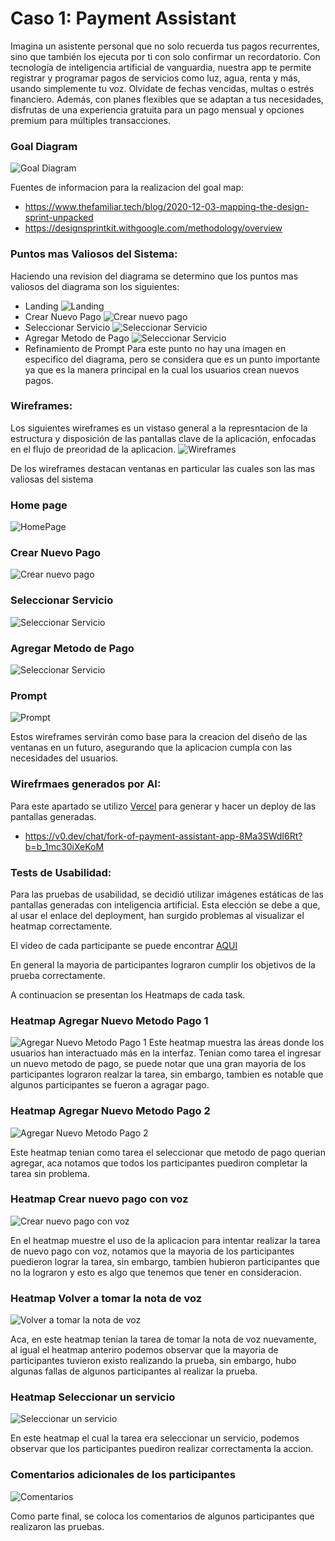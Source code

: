 # Caso 1: Payment Assistant

Imagina un asistente personal que no solo recuerda tus pagos recurrentes, sino que también los ejecuta por ti con solo confirmar un recordatorio. Con tecnología de inteligencia artificial de vanguardia, nuestra app te permite registrar y programar pagos de servicios como luz, agua, renta y más, usando simplemente tu voz. Olvídate de fechas vencidas, multas o estrés financiero. Además, con planes flexibles que se adaptan a tus necesidades, disfrutas de una experiencia gratuita para un pago mensual y opciones premium para múltiples transacciones.

### Goal Diagram
![Goal Diagram](assets/Goal_Diagram.png)

Fuentes de informacion para la realizacion del goal map:
 - https://www.thefamiliar.tech/blog/2020-12-03-mapping-the-design-sprint-unpacked
 - https://designsprintkit.withgoogle.com/methodology/overview

### Puntos mas Valiosos del Sistema:

Haciendo una revision del diagrama se determino que los puntos mas valiosos del diagrama son los siguientes:
- Landing 
    ![Landing](assets/Landing.png)
- Crear Nuevo Pago
    ![Crear nuevo pago](assets/CrearPago.png)
- Seleccionar Servicio
    ![Seleccionar Servicio](assets/seleccionarServicio.png)
- Agregar Metodo de Pago
![Seleccionar Servicio](assets/AgregarMetodoPago.png)  
- Refinamiento de Prompt
    Para este punto no hay una imagen en especifico del diagrama, pero se considera que es un punto importante ya que es la manera principal en la cual los usuarios crean nuevos pagos.

### Wireframes:
Los siguientes wireframes es un vistaso general a la represntacion de la estructura y disposición de las pantallas clave de la aplicación, enfocadas en el flujo de preoridad de la aplicacion.
![Wireframes](assets/Wireframes/wireFrame.png)

De los wireframes destacan ventanas en particular las cuales son las mas valiosas del sistema

### Home page 
![HomePage](assets/Wireframes/HomePageFrame.png)

### Crear Nuevo Pago
![Crear nuevo pago](assets/Wireframes/CrearPagoFrame.png)


### Seleccionar Servicio
![Seleccionar Servicio](assets/Wireframes/SeleccionarServicioFrame.png)


### Agregar Metodo de Pago
![Seleccionar Servicio](assets/Wireframes/AgregarMetodoPagoFrame.png)  
### Prompt
![Prompt](assets/Wireframes/PromptFrame.png)  


Estos wireframes servirán como base para la creacion del diseño de las ventanas en un futuro, asegurando que la aplicacion cumpla con las necesidades del usuarios.

### Wirefrmaes generados por AI:

Para este apartado se utilizo [Vercel](https://v0.dev) para generar y hacer un deploy de las pantallas generadas.

- https://v0.dev/chat/fork-of-payment-assistant-app-8Ma3SWdI6Rt?b=b_1mc30iXeKoM


### Tests de Usabilidad:

Para las pruebas de usabilidad, se decidió utilizar imágenes estáticas de las pantallas generadas con inteligencia artificial. Esta elección se debe a que, al usar el enlace del deployment, han surgido problemas al visualizar el heatmap correctamente.

El video de cada participante se puede encontrar [AQUI](https://estudianteccr-my.sharepoint.com/:f:/g/personal/salazard_estudiantec_cr/EqnIbTOnreBMkvLA-SQaN2ABu_kOKF-pligxiGw7koSbwA?e=ZxbMel)

En general la mayoria de participantes lograron cumplir los objetivos de la prueba correctamente.  

A continuacion se presentan los Heatmaps de cada task.

### Heatmap Agregar Nuevo Metodo Pago 1
![Agregar Nuevo Metodo Pago 1](assets/Heatmaps/heatmap1.png)
Este heatmap muestra las áreas donde los usuarios han interactuado más en la interfaz. Tenian como tarea el ingresar un nuevo metodo de pago, se puede notar que una gran mayoria de los participantes lograron realzar la tarea, sin embargo, tambien es notable que algunos participantes se fueron a agragar pago.

### Heatmap Agregar Nuevo Metodo Pago 2
![Agregar Nuevo Metodo Pago 2](assets/Heatmaps/heatmap2.png)

Este heatmap tenian como tarea el seleccionar que metodo de pago querian agregar, aca notamos que todos los participantes puediron completar la tarea sin problema.

### Heatmap Crear nuevo pago con voz
![Crear nuevo pago con voz](assets/Heatmaps/heatmap3.png)

En el heatmap muestre el uso de la aplicacion para intentar realizar la tarea de nuevo pago con voz, notamos que la mayoria de los participantes puedieron lograr la tarea, sin embargo, tambien hubieron participantes que no la lograron y esto es algo que tenemos que tener en consideracion.

### Heatmap Volver a tomar la nota de voz
![Volver a tomar la nota de voz](assets/Heatmaps/heatmap4.png)

Aca, en este heatmap tenian la tarea de tomar la nota de voz nuevamente, al igual el heatmap anteriro podemos observar que la mayoria de participantes tuvieron existo realizando la prueba, sin embargo, hubo algunas fallas de algunos participantes al realizar la prueba.

### Heatmap Seleccionar un servicio
![Seleccionar un servicio](assets/Heatmaps/heatmap5.png)

En este heatmap el cual la tarea era seleccionar un servicio, podemos observar que los participantes puediron realizar correctamenta la accion.

### Comentarios adicionales de los participantes
![Comentarios](assets/comentarios.png)

Como parte final, se coloca los comentarios de algunos participantes que realizaron las pruebas.